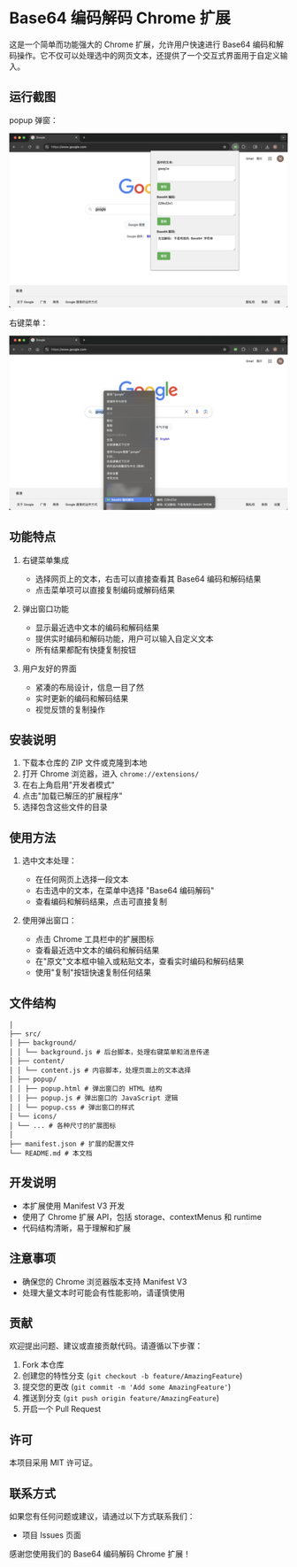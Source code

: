 # Base64 编码解码 Chrome 扩展

这是一个简单而功能强大的 Chrome 扩展，允许用户快速进行 Base64 编码和解码操作。它不仅可以处理选中的网页文本，还提供了一个交互式界面用于自定义输入。

## 运行截图

popup 弹窗：

![1](screenshots/1.png)

右键菜单：

![2](screenshots/2.png)

## 功能特点

1. 右键菜单集成
   - 选择网页上的文本，右击可以直接查看其 Base64 编码和解码结果
   - 点击菜单项可以直接复制编码或解码结果

2. 弹出窗口功能
   - 显示最近选中文本的编码和解码结果
   - 提供实时编码和解码功能，用户可以输入自定义文本
   - 所有结果都配有快捷复制按钮

3. 用户友好的界面
   - 紧凑的布局设计，信息一目了然
   - 实时更新的编码和解码结果
   - 视觉反馈的复制操作

## 安装说明

1. 下载本仓库的 ZIP 文件或克隆到本地
2. 打开 Chrome 浏览器，进入 `chrome://extensions/`
3. 在右上角启用"开发者模式"
4. 点击"加载已解压的扩展程序"
5. 选择包含这些文件的目录

## 使用方法

1. 选中文本处理：
   - 在任何网页上选择一段文本
   - 右击选中的文本，在菜单中选择 "Base64 编码解码"
   - 查看编码和解码结果，点击可直接复制

2. 使用弹出窗口：
   - 点击 Chrome 工具栏中的扩展图标
   - 查看最近选中文本的编码和解码结果
   - 在"原文"文本框中输入或粘贴文本，查看实时编码和解码结果
   - 使用"复制"按钮快速复制任何结果

## 文件结构

```
│
├── src/
│ ├── background/
│ │ └── background.js # 后台脚本，处理右键菜单和消息传递
│ ├── content/
│ │ └── content.js # 内容脚本，处理页面上的文本选择
│ ├── popup/
│ │ ├── popup.html # 弹出窗口的 HTML 结构
│ │ ├── popup.js # 弹出窗口的 JavaScript 逻辑
│ │ └── popup.css # 弹出窗口的样式
│ └── icons/
│ └── ... # 各种尺寸的扩展图标
│
├── manifest.json # 扩展的配置文件
└── README.md # 本文档
```

## 开发说明

- 本扩展使用 Manifest V3 开发
- 使用了 Chrome 扩展 API，包括 storage、contextMenus 和 runtime
- 代码结构清晰，易于理解和扩展

## 注意事项

- 确保您的 Chrome 浏览器版本支持 Manifest V3
- 处理大量文本时可能会有性能影响，请谨慎使用

## 贡献

欢迎提出问题、建议或直接贡献代码。请遵循以下步骤：

1. Fork 本仓库
2. 创建您的特性分支 (`git checkout -b feature/AmazingFeature`)
3. 提交您的更改 (`git commit -m 'Add some AmazingFeature'`)
4. 推送到分支 (`git push origin feature/AmazingFeature`)
5. 开启一个 Pull Request

## 许可

本项目采用 MIT 许可证。

## 联系方式

如果您有任何问题或建议，请通过以下方式联系我们：

- 项目 Issues 页面

感谢您使用我们的 Base64 编码解码 Chrome 扩展！

